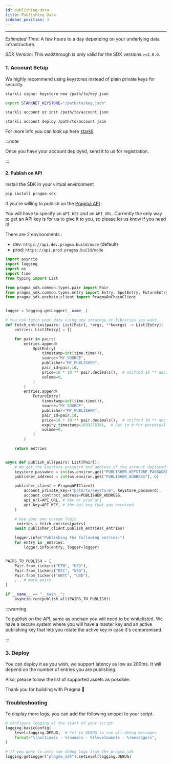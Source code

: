 ```yaml
---
id: publishing-data
title: Publishing Data
sidebar_position: 3
---
```


---

_Estimated Time_: A few hours to a day depending on your underlying data infrastructure.

_SDK Version_: This walkthrough is only valid for the SDK versions `>=2.0.0`.

### 1. Account Setup

We highly recommend using keystores instead of plain private keys for security.

```bash
starkli signer keystore new /path/to/key.json
```

```bash
export STARKNET_KEYSTORE="/path/to/key.json"
```

```bash
starkli account oz init /path/to/account.json
```

```bash
starkli account deploy /path/to/account.json
```

For more info you can look up here [starkli](https://book.starkli.rs/tutorials/starkli-101#starkli-101).

:::note

Once you have your account deployed, send it to us for registration.

:::

#### 2. Publish on API

Install the SDK in your virtual environment

```bash
pip install pragma-sdk
```

If you're willing to publish on the [Pragma API](https://blog.pragma.build/pragma-empowers-starknet-sequencer-with-the-launch-of-the-api/) :

You will have to specify an `API_KEY` and an `API_URL`.
Currently the only way to get an API key is for us to give it to you, so please let us know if you need it!

There are 2 environments :

- dev: `https://api.dev.pragma.build/node` (default)
- prod: `https://api.prod.pragma.build/node`

```python
import asyncio
import logging
import os
import time
from typing import List

from pragma_sdk.common.types.pair import Pair
from pragma_sdk.common.types.entry import Entry, SpotEntry, FutureEntry
from pragma_sdk.onchain.client import PragmaOnChainClient


logger = logging.getLogger(__name__)

# You can fetch your data using any strategy or libraries you want
def fetch_entries(pairs: List[Pair], *args, **kwargs) -> List[Entry]:
    entries: List[Entry] = []

    for pair in pairs:
        entries.append(
            SpotEntry(
                timestamp=int(time.time()),
                source="MY_SOURCE",
                publisher="MY_PUBLISHER",
                pair_id=pair.id,
                price=10 * 10 ** pair.decimals(),  # shifted 10 ** decimals
                volume=0,
            )
        )
        entries.append(
            FutureEntry(
                timestamp=int(time.time()),
                source="MY_SOURCE",
                publisher="MY_PUBLISHER",
                pair_id=pair.id,
                price=10 * 10 ** pair.decimals(),  # shifted 10 ** decimals
                expiry_timestamp=1693275381,  # Set to 0 for perpetual contracts
                volume=0,
            )
        )

    return entries


async def publish_all(pairs: List[Pair]):
    # We get the keystore password and address of the account deployed in step 1.
    keystore_password = int(os.environ.get("PUBLISHER_KEYSTORE_PASSWORD"), 0)
    publisher_address = int(os.environ.get("PUBLISHER_ADDRESS"), 0)

    publisher_client = PragmaAPIClient(
        account_private_key=("path/to/keystore", keystore_password),
        account_contract_address=PUBLISHER_ADDRESS,
        api_url=API_URL, # dev or prod url
        api_key=API_KEY, # the api key that you received
    )

    # Use your own custom logic
    _entries = fetch_entries(pairs)
    await publisher_client.publish_entries(_entries)

    logger.info("Publishing the following entries:")
    for entry in _entries:
        logger.info(entry, logger=logger)


PAIRS_TO_PUBLISH = [
    Pair.from_tickers("ETH", "USD"),
    Pair.from_tickers("BTC", "USD"),
    Pair.from_tickers("WBTC", "USD"),
    ... # more pairs
]

if __name__ == "__main__":
    asyncio.run(publish_all(PAIRS_TO_PUBLISH))

```

:::warning

To publish on the API, same as onchain you will need to be whitelisted.
We have a secure system where you will have a master key and an active publishing key that lets you rotate the active key in case it's compromised.

:::

### 3. Deploy

You can deploy it as you wish, we support latency as low as 200ms. It will depend on the number of entries you are publishing.

Also, please follow the list of supported assets as possible.

Thank you for building with Pragma 🧩


### Troubleshooting

To display more logs, you can add the following snippet to your script.

```python
# Configure logging at the start of your script
logging.basicConfig(
    level=logging.DEBUG,  # Set to DEBUG to see all debug messages
    format="%(asctime)s - %(name)s - %(levelname)s - %(message)s",
)

# If you want to only see debug logs from the pragma_sdk
logging.getLogger("pragma_sdk").setLevel(logging.DEBUG)
```
